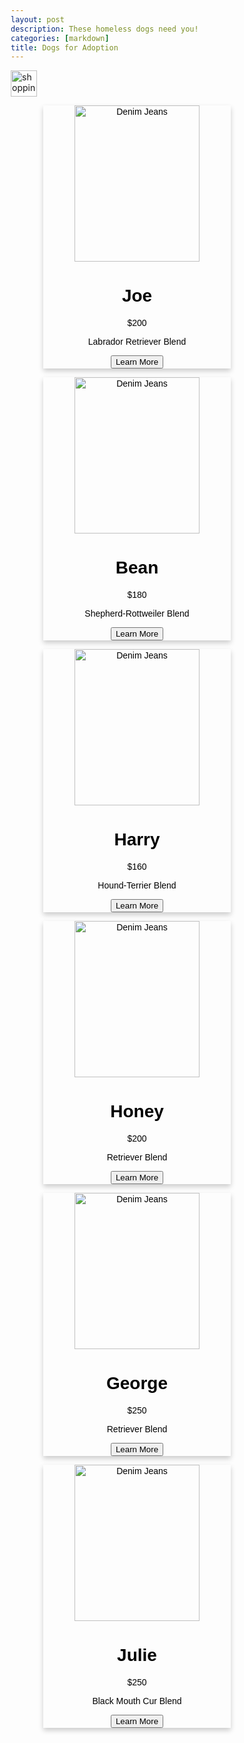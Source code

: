 ```yaml
---
layout: post
description: These homeless dogs need you!
categories: [markdown]
title: Dogs for Adoption
---
```


<html>
<head>
<meta name="viewport" content="width=device-width, initial-scale=1">
<style>
* {
  box-sizing: border-box;
}

.row {
  display: flex;
}

.column {
  flex: 33.33%;
  padding: 5px;
}
h1 {
  text-align: center;
}
h3 {
  text-align: center;
}
</style>
</head>
<body>

<a href="https://haeryny.github.io/teamteam/availabledogs/"><img src="https://cdn-icons-png.flaticon.com/512/70/70021.png" alt="shopping cart" style="width:42px;height:42px;"></a>

<html>
<head>
<style>
.card {
  color: #000000;
  box-shadow: 0 4px 8px 0 rgba(0, 0, 0, 0.2);
  max-width: 300px;
  margin: auto;
  text-align: center;
  font-family: arial;
}

.price {
  color: grey;
  font-size: 22px;
}

.card button {
  border: none;
  outline: 0;
  padding: 12px;
  color: white;
  background-color: #000000;
  text-align: center;
  cursor: pointer;
  width: 80%;
  font-size: 18px;
}

.card button:hover {
  opacity: 0.7;
}
</style>
</head>
<body>

<div class="row">
  <div class="card">
    <img src="https://dl5zpyw5k3jeb.cloudfront.net/photos/pets/59442857/1/?bust=1674344452" alt="Denim Jeans" width="200" height="250">
    <h1>Joe</h1>
    <p class="price">$200</p>
    <p> Labrador Retriever Blend </p>
    <p><button>Learn More</button></p>
  </div>
  <div class="card">
    <img src="https://www.dogbreedinfo.com/images31/ShepweilerGermanShepherdRottweilerMixedBreedDogMarshall2HalfYearsOld1.jpg" alt="Denim Jeans" width="200" height="250">
    <h1>Bean</h1>
    <p class="price">$180</p>
    <p>Shepherd-Rottweiler Blend</p>
    <p><button>Learn More</button></p>
  </div>
  <div class="card">
  <img src="https://dl5zpyw5k3jeb.cloudfront.net/photos/pets/55604262/2/?bust=1652662246&width=720" alt="Denim Jeans" width="200" height="250">
  <h1>Harry</h1>
  <p class="price">$160</p>
  <p>Hound-Terrier Blend</p>
  <p><button>Learn More</button></p>
</div>

<html>
<head>
<style>
.card {
  color: #000000;
  box-shadow: 0 4px 8px 0 rgba(0, 0, 0, 0.2);
  max-width: 300px;
  margin: auto;
  text-align: center;
  font-family: arial;
}

.price {
  color: grey;
  font-size: 22px;
}

.card button {
  border: none;
  outline: 0;
  padding: 12px;
  color: white;
  background-color: #000000;
  text-align: center;
  cursor: pointer;
  width: 80%;
  font-size: 18px;
}

.card button:hover {
  opacity: 0.7;
}
</style>
</head>
<body>

<div class="row">
  <div class="card">
  <img src="https://goldenbondrescue.com/wp-content/uploads/2022/11/Cody-3791.jpg" alt="Denim Jeans" width="200" height="250">
  <h1>Honey</h1>
  <p class="price">$200</p>
  <p>Retriever Blend</p>
  <p><button>Learn More</button></p>
</div>
  <div class="card">
    <img src="https://dl5zpyw5k3jeb.cloudfront.net/photos/pets/48740896/1/?bust=1626106588" alt="Denim Jeans" width="200" height="250">
    <h1>George</h1>
    <p class="price">$250</p>
    <p>Retriever Blend</p>
    <p><button>Learn More</button></p>
  </div>
  <div class="card">
  <img src="https://i.pinimg.com/originals/6c/a6/30/6ca630545577914ec9394e8742b4539a.jpg" alt="Denim Jeans" width="200" height="250">
  <h1>Julie</h1>
  <p class="price">$250</p>
  <p>Black Mouth Cur Blend</p>
  <p><button>Learn More</button></p>
</div>

<!-- Script is layed out in a sequence (no function) and will execute when page is loaded -->
<script>
  // prepare HTML result container for new output
  const resultContainer = document.getElementById("myMenu");

  // prepare fetch options
  const url = "https://escaperoom.nighthawkcodescrums.gq/api/MCU/";
  const headers = {
    method: 'GET', // *GET, POST, PUT, DELETE, etc.
    mode: 'cors', // no-cors, *cors, same-origin
    cache: 'default', // *default, no-cache, reload, force-cache, only-if-cached
    credentials: 'omit', // include, *same-origin, omit
    headers: {
      'Content-Type': 'application/json'
      // 'Content-Type': 'application/x-www-form-urlencoded',
    },
  };

  // fetch the API
  fetch(url, headers)
    // response is a RESTful "promise" on any successful fetch
    .then(response => {
      // check for response errors
      if (response.status !== 200) {
          const errorMsg = 'Database response error: ' + response.status;
          console.log(errorMsg);
          return;
      }
      // valid response will have json data
      response.json().then(data => {
          console.log(data);

          document.getElementById("name").innerHTML = data.name;
          document.getElementById("uid").innerHTML = data.uid;
          document.getElementById("breed").innerHTML = data.breed;
          document.getElementById("sex").innerHTML = data.sex;
          document.getElementById("dob").innerHTML = data.dob;
          document.getElementById("price").innerHTML = data.price;

          for (const row of data) {
            console.log(row);

            // tr for each row
            const tr = document.createElement("tr");
            // td for each column
            const name = document.createElement("td");
            const uid = document.createElement("td");
            const breed = document.createElement("td");
            const sex = document.createElement("td");
            const dob = document.createElement("td");
            const price = document.createElement("td");

            // data is specific to the API
            name.innerHTML = row.name;
            uid.innerHTML = row.uid; 
            breed.innerHTML = row.breed; 
            sex.innerHTML = row.sex; 
            dob.innerHTML = row.dob; 
            price.innerHTML = row.price; 

            // this builds td's into tr
            tr.appendChild(name);
            tr.appendChild(uid);
            tr.appendChild(breed);
            tr.appendChild(sex);
            tr.appendChild(dob);
            tr.appendChild(price);

            // add HTML to container
            resultContainer.appendChild(tr);
          }
      })
  })
  // catch fetch errors (ie ACCESS to server blocked)
  .catch(err => {
    console.error(err);
    const tr = document.createElement("tr");
    const td = document.createElement("td");
    td.innerHTML = err;
    tr.appendChild(td);
    resultContainer.appendChild(tr);
  });
</script>



